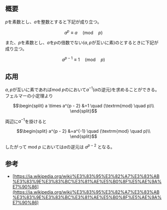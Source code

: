 ## 概要

$p$を素数とし、$a$を整数とすると下記が成り立つ。

$$
a^p \equiv a \quad (\textrm{mod} \quad p)
$$

また、$p$を素数とし、$a$を$p$の倍数でない($a, p$が互いに素)のとするときに下記が成り立つ。

$$
a^{p - 1} \equiv 1 \quad (\textrm{mod} \quad p)
$$

## 応用

$a, p$が互いに素であればmod $p$のにおいて$a^{-1}$($a$の逆元)を求めることができる。
フェルマーの小定理より

$$\begin{split}
a \times a^{p - 2} &=1 \quad (\textrm{mod} \quad p)\\
\end{split}$$

両辺に$a^{-1}$を掛けると

$$\begin{split}
a^{p - 2} &=a^{-1} \quad (\textrm{mod} \quad p)\\
\end{split}$$

したがって mod $p$ においては$a$の逆元は $a^{p-2}$ となる。

## 参考
- [https://ja.wikipedia.org/wiki/%E3%83%95%E3%82%A7%E3%83%AB%E3%83%9E%E3%83%BC%E3%81%AE%E5%B0%8F%E5%AE%9A%E7%90%86](https://ja.wikipedia.org/wiki/%E3%83%95%E3%82%A7%E3%83%AB%E3%83%9E%E3%83%BC%E3%81%AE%E5%B0%8F%E5%AE%9A%E7%90%86)